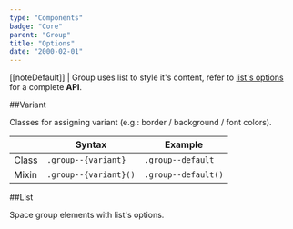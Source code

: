 ```yaml
---
type: "Components"
badge: "Core"
parent: "Group"
title: "Options"
date: "2000-02-01"
---
```


[[noteDefault]]
| Group uses list to style it's content, refer to [list's options](/core/list/option) for a complete **API**.

##Variant

Classes for assigning variant (e.g.: border / background / font colors).

<div class="table--scroll">

|                         | Syntax                                    | Example                       |
| ----------------------- | ----------------------------------------- | ----------------------------- |
| Class                   | `.group--{variant}`                        | `.group--default`             |
| Mixin                   | `.group--{variant}()`                      | `.group--default()`            |

</div>

<demo>
  <demovanilla src="vanilla/components/group/options-variant-line">
  </demovanilla>
</demo>

<demo>
  <demovanilla src="vanilla/components/group/options-variant-stack">
  </demovanilla>
</demo>

##List

Space group elements with list's options.

<demo>
  <demovanilla src="vanilla/components/group/options-list-line">
  </demovanilla>
</demo>

<demo>
  <demovanilla src="vanilla/components/group/options-list-stack">
  </demovanilla>
</demo>
